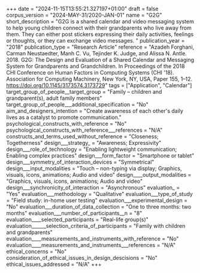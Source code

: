 +++
date = "2024-11-15T13:55:21.327197+01:00"
draft = false
corpus_version = "2024-MAY-31/2020-JAN-01"
name = "G2G"
short_description = "G2G is a shared calendar and video messaging system to help young children connect with their grandparents who live away from them. They can either post stickers expressing their daily activities, feelings or thoughts, or they can exchange video messages. "
publication_year = "2018"
publication_type = "Research Article"
reference = "Azadeh Forghani, Carman Neustaedter, Manh C. Vu, Tejinder K. Judge, and Alissa N. Antle. 2018. G2G: The Design and Evaluation of a Shared Calendar and Messaging System for Grandparents and Grandchildren. In Proceedings of the 2018 CHI Conference on Human Factors in Computing Systems (CHI '18). Association for Computing Machinery, New York, NY, USA, Paper 155, 1–12. https://doi.org/10.1145/3173574.3173729"
tags = ["Application", "Calendar"]
target_group_of_people__target_group = "Family – children and grandparent(s), adult family members"
target_group_of_people___additional_specification = "No"
aim_and_designers_intention = "Create awareness of each other's daily lives as a catalyst to promote communication."
psychological_constructs_with_reference = "No"
psychological_constructs_with_reference___references = "N/A"
constructs_and_terms_used_without_reference = "Closeness; Togetherness"
design___strategy_ = "Awareness; Expressivity"
design___role_of_technology = "Enabling lightweight communication; Enabling complex practices"
design___form_factor = "Smartphone or tablet"
design___symmetry_of_interaction_devices = "Symmetrical"
design___input_modalities = "Touch – non-typing via display; Graphics, visuals, icons, animations; Audio and video"
design____output_modalities = "Graphics, visuals, icons, animations; Audio and video"
design___synchronicity_of_interaction = "Asynchronous"
evaluation_ = "Yes"
evaluation___methodology = "Qualitative"
evaluation___type_of_study = "Field study: in-home user testing"
evaluation___experimental_design = "No"
evaluation___duration_of_data_collection = "One to three months: two months"
evaluation___number_of_participants__n = "8"
evaluation____selected_participants = "Real-life group(s)"
evaluation______selection_criteria_of_participants = "Family with children and grandparents"
evaluation____measurements_and_instruments_with_reference = "No"
evaluation____measurements_and_instruments___references = "N/A"
ethical_concerns = "No"
consideration_of_ethical_issues_in_design_descisions = "No"
ethical_issues_addressed = "N/A"
+++
